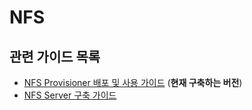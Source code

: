 # NFS

## 관련 가이드 목록

- [NFS Provisioner 배포 및 사용 가이드](nfs/provisioner/README.md) (**현재 구축하는 버전**)
- [NFS Server 구축 가이드](nfs/server/README.md)
